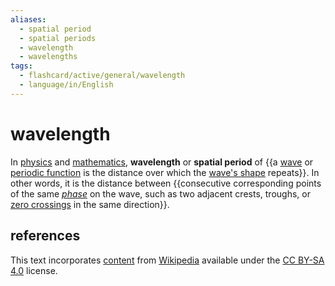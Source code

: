 ```yaml
---
aliases:
  - spatial period
  - spatial periods
  - wavelength
  - wavelengths
tags:
  - flashcard/active/general/wavelength
  - language/in/English
---
```


# wavelength

In [physics](physics.md) and [mathematics](mathematics.md), __wavelength__ or __spatial period__ of {{a [wave](wave.md) or [periodic function](periodic%20function.md) is the distance over which the [wave's shape](waveform.md) repeats}}. In other words, it is the distance between {{consecutive corresponding points of the same [_phase_](phase%20(waves).md) on the wave, such as two adjacent crests, troughs, or [zero crossings](zero%20crossing.md) in the same direction}}.

## references

This text incorporates [content](https://en.wikipedia.org/wiki/wavelength) from [Wikipedia](Wikipedia.md) available under the [CC BY-SA 4.0](https://creativecommons.org/licenses/by-sa/4.0/) license.
